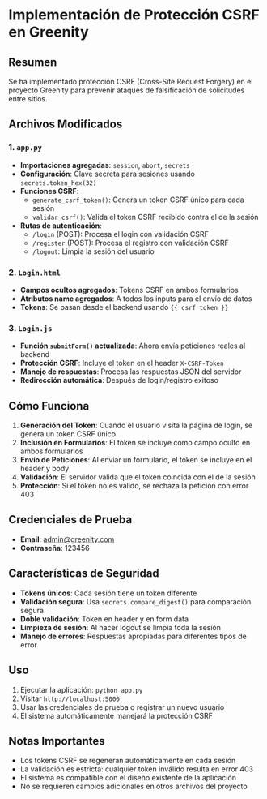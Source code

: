 # Implementación de Protección CSRF en Greenity

## Resumen
Se ha implementado protección CSRF (Cross-Site Request Forgery) en el proyecto Greenity para prevenir ataques de falsificación de solicitudes entre sitios.

## Archivos Modificados

### 1. `app.py`
- **Importaciones agregadas**: `session`, `abort`, `secrets`
- **Configuración**: Clave secreta para sesiones usando `secrets.token_hex(32)`
- **Funciones CSRF**:
  - `generate_csrf_token()`: Genera un token CSRF único para cada sesión
  - `validar_csrf()`: Valida el token CSRF recibido contra el de la sesión
- **Rutas de autenticación**:
  - `/login` (POST): Procesa el login con validación CSRF
  - `/register` (POST): Procesa el registro con validación CSRF
  - `/logout`: Limpia la sesión del usuario

### 2. `Login.html`
- **Campos ocultos agregados**: Tokens CSRF en ambos formularios
- **Atributos name agregados**: A todos los inputs para el envío de datos
- **Tokens**: Se pasan desde el backend usando `{{ csrf_token }}`

### 3. `Login.js`
- **Función `submitForm()` actualizada**: Ahora envía peticiones reales al backend
- **Protección CSRF**: Incluye el token en el header `X-CSRF-Token`
- **Manejo de respuestas**: Procesa las respuestas JSON del servidor
- **Redirección automática**: Después de login/registro exitoso

## Cómo Funciona

1. **Generación del Token**: Cuando el usuario visita la página de login, se genera un token CSRF único
2. **Inclusión en Formularios**: El token se incluye como campo oculto en ambos formularios
3. **Envío de Peticiones**: Al enviar un formulario, el token se incluye en el header y body
4. **Validación**: El servidor valida que el token coincida con el de la sesión
5. **Protección**: Si el token no es válido, se rechaza la petición con error 403

## Credenciales de Prueba
- **Email**: admin@greenity.com
- **Contraseña**: 123456

## Características de Seguridad

- **Tokens únicos**: Cada sesión tiene un token diferente
- **Validación segura**: Usa `secrets.compare_digest()` para comparación segura
- **Doble validación**: Token en header y en form data
- **Limpieza de sesión**: Al hacer logout se limpia toda la sesión
- **Manejo de errores**: Respuestas apropiadas para diferentes tipos de error

## Uso

1. Ejecutar la aplicación: `python app.py`
2. Visitar `http://localhost:5000`
3. Usar las credenciales de prueba o registrar un nuevo usuario
4. El sistema automáticamente manejará la protección CSRF

## Notas Importantes

- Los tokens CSRF se regeneran automáticamente en cada sesión
- La validación es estricta: cualquier token inválido resulta en error 403
- El sistema es compatible con el diseño existente de la aplicación
- No se requieren cambios adicionales en otros archivos del proyecto
